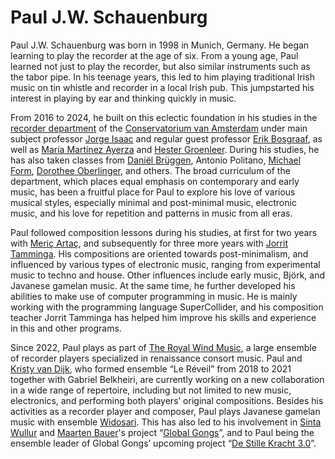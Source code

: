 # Paul J.W. Schauenburg

Paul J.W. Schauenburg was born in 1998 in Munich, Germany. He began learning to play the recorder at the age of six. From a young age, Paul learned not just to play the recorder, but also similar instruments such as the tabor pipe. In his teenage years, this led to him playing traditional Irish music on tin whistle and recorder in a local Irish pub. This jumpstarted his interest in playing by ear and thinking quickly in music.

From 2016 to 2024, he built on this eclectic foundation in his studies in the [recorder department](https://www.blokamsterdam.info) of the [Conservatorium van Amsterdam](https://www.conservatoriumvanamsterdam.nl) under main subject professor [Jorge Isaac](https://www.visisonor.net) and regular guest professor [Erik Bosgraaf](https://www.erikbosgraaf.com), as well as [María Martínez Ayerza](https://www.mariayerza.com) and [Hester Groenleer](https://www.hestergroenleer.com). During his studies, he has also taken classes from [Daniël Brüggen](https://www.musicframefilms.nl), Antonio Politano, [Michael Form](https://www.michaelform.com/index-en.php), [Dorothee Oberlinger](https://www.dorotheeoberlinger.de), and others. The broad curriculum of the department, which places equal emphasis on contemporary and early music, has been a fruitful place for Paul to explore his love of various musical styles, especially minimal and post-minimal music, electronic music, and his love for repetition and patterns in music from all eras.

Paul followed composition lessons during his studies, at first for two years with [Meriç Artaç](https://www.mericartac.com), and subsequently for three more years with [Jorrit Tamminga](https://www.jorrittamminga.nl). His compositions are oriented towards post-minimalism, and influenced by various types of electronic music, ranging from experimental music to techno and house. Other influences include early music, Björk, and Javanese gamelan music. At the same time, he further developed his abilities to make use of computer programming in music. He is mainly working with the programming language SuperCollider, and his composition teacher Jorrit Tamminga has helped him improve his skills and experience in this and other programs.

Since 2022, Paul plays as part of [The Royal Wind Music](https://www.royalwindmusic.org), a large ensemble of recorder players specialized in renaissance consort music. Paul and [Kristy van Dijk](https://en.kristyvandijk.com), who formed ensemble “Le Réveil” from 2018 to 2021 together with Gabriel Belkheiri, are currently working on a new collaboration in a wide range of repertoire, including but not limited to new music, electronics, and performing both players’ original compositions. Besides his activities as a recorder player and composer, Paul plays Javanese gamelan music with ensemble [Widosari](https://www.gamelanhuis.nl/widosari). This has also led to his involvement in [Sinta Wullur](https://www.sintawullur.com) and [Maarten Bauer](https://maartenbauer.wordpress.com)'s project “[Global Gongs](https://www.globalgongs.nl/over-global-gongs)”, and to Paul being the ensemble leader of Global Gongs’ upcoming project “[De Stille Kracht 3.0](https://www.globalgongs.nl)”.
